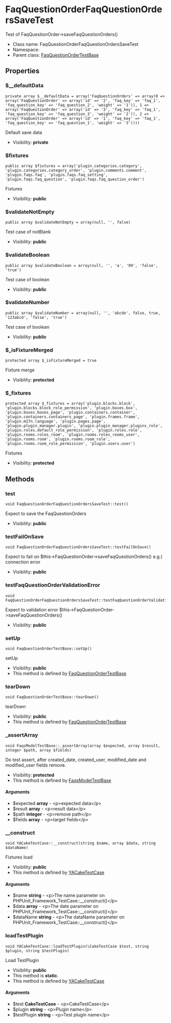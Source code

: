 FaqQuestionOrderFaqQuestionOrdersSaveTest
===============

Test of FaqQuestionOrder-&gt;saveFaqQuestionOrders()




* Class name: FaqQuestionOrderFaqQuestionOrdersSaveTest
* Namespace: 
* Parent class: [FaqQuestionOrderTestBase](FaqQuestionOrderTestBase.md)





Properties
----------


### $__defaultData

    private array $__defaultData = array('FaqQuestionOrders' => array(0 => array('FaqQuestionOrder' => array('id' => '2', 'faq_key' => 'faq_1', 'faq_question_key' => 'faq_question_2', 'weight' => '1')), 1 => array('FaqQuestionOrder' => array('id' => '3', 'faq_key' => 'faq_1', 'faq_question_key' => 'faq_question_3', 'weight' => '2')), 2 => array('FaqQuestionOrder' => array('id' => '1', 'faq_key' => 'faq_1', 'faq_question_key' => 'faq_question_1', 'weight' => '3'))))

Default save data



* Visibility: **private**


### $fixtures

    public array $fixtures = array('plugin.categories.category', 'plugin.categories.category_order', 'plugin.comments.comment', 'plugin.faqs.faq', 'plugin.faqs.faq_setting', 'plugin.faqs.faq_question', 'plugin.faqs.faq_question_order')

Fixtures



* Visibility: **public**


### $validateNotEmpty

    public array $validateNotEmpty = array(null, '', false)

Test case of notBlank



* Visibility: **public**


### $validateBoolean

    public array $validateBoolean = array(null, '', 'a', '99', 'false', 'true')

Test case of boolean



* Visibility: **public**


### $validateNumber

    public array $validateNumber = array(null, '', 'abcde', false, true, '123abcd', 'false', 'true')

Test case of boolean



* Visibility: **public**


### $_isFixtureMerged

    protected array $_isFixtureMerged = true

Fixture merge



* Visibility: **protected**


### $_fixtures

    protected array $_fixtures = array('plugin.blocks.block', 'plugin.blocks.block_role_permission', 'plugin.boxes.box', 'plugin.boxes.boxes_page', 'plugin.containers.container', 'plugin.containers.containers_page', 'plugin.frames.frame', 'plugin.m17n.language', 'plugin.pages.page', 'plugin.plugin_manager.plugin', 'plugin.plugin_manager.plugins_role', 'plugin.roles.default_role_permission', 'plugin.roles.role', 'plugin.rooms.roles_room', 'plugin.rooms.roles_rooms_user', 'plugin.rooms.room', 'plugin.rooms.room_role', 'plugin.rooms.room_role_permission', 'plugin.users.user')

Fixtures



* Visibility: **protected**


Methods
-------


### test

    void FaqQuestionOrderFaqQuestionOrdersSaveTest::test()

Expect to save the FaqQuestionOrders



* Visibility: **public**




### testFailOnSave

    void FaqQuestionOrderFaqQuestionOrdersSaveTest::testFailOnSave()

Expect to fail on $this->FaqQuestionOrder->saveFaqQuestionOrders()
e.g.) connection error



* Visibility: **public**




### testFaqQuestionOrderValidationError

    void FaqQuestionOrderFaqQuestionOrdersSaveTest::testFaqQuestionOrderValidationError()

Expect to validation error $this->FaqQuestionOrder->saveFaqQuestionOrders()



* Visibility: **public**




### setUp

    void FaqQuestionOrderTestBase::setUp()

setUp



* Visibility: **public**
* This method is defined by [FaqQuestionOrderTestBase](FaqQuestionOrderTestBase.md)




### tearDown

    void FaqQuestionOrderTestBase::tearDown()

tearDown



* Visibility: **public**
* This method is defined by [FaqQuestionOrderTestBase](FaqQuestionOrderTestBase.md)




### _assertArray

    void FaqsModelTestBase::_assertArray(array $expected, array $result, integer $path, array $fields)

Do test assert, after created_date, created_user, modified_date and modified_user fields remove.



* Visibility: **protected**
* This method is defined by [FaqsModelTestBase](FaqsModelTestBase.md)


#### Arguments
* $expected **array** - &lt;p&gt;expected data&lt;/p&gt;
* $result **array** - &lt;p&gt;result data&lt;/p&gt;
* $path **integer** - &lt;p&gt;remove path&lt;/p&gt;
* $fields **array** - &lt;p&gt;target fields&lt;/p&gt;



### __construct

    void YACakeTestCase::__construct(string $name, array $data, string $dataName)

Fixtures load



* Visibility: **public**
* This method is defined by [YACakeTestCase](YACakeTestCase.md)


#### Arguments
* $name **string** - &lt;p&gt;The name parameter on PHPUnit_Framework_TestCase::__construct()&lt;/p&gt;
* $data **array** - &lt;p&gt;The date parameter on PHPUnit_Framework_TestCase::__construct()&lt;/p&gt;
* $dataName **string** - &lt;p&gt;The dataName parameter on PHPUnit_Framework_TestCase::__construct()&lt;/p&gt;



### loadTestPlugin

    void YACakeTestCase::loadTestPlugin(\CakeTestCase $test, string $plugin, string $testPlugin)

Load TestPlugin



* Visibility: **public**
* This method is **static**.
* This method is defined by [YACakeTestCase](YACakeTestCase.md)


#### Arguments
* $test **CakeTestCase** - &lt;p&gt;CakeTestCase&lt;/p&gt;
* $plugin **string** - &lt;p&gt;Plugin name&lt;/p&gt;
* $testPlugin **string** - &lt;p&gt;Test plugin name&lt;/p&gt;


